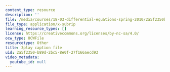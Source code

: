 ```yaml
---
content_type: resource
description: ''
file: /media/courses/18-03-differential-equations-spring-2010/2a5f2350b89d2bc58e0f27f166aecd93_Y9_zrupnz0Q.srt
file_type: application/x-subrip
learning_resource_types: []
license: https://creativecommons.org/licenses/by-nc-sa/4.0/
ocw_type: OCWFile
resourcetype: Other
title: 3play caption file
uid: 2a5f2350-b89d-2bc5-8e0f-27f166aecd93
video_metadata:
  youtube_id: null
---
```

